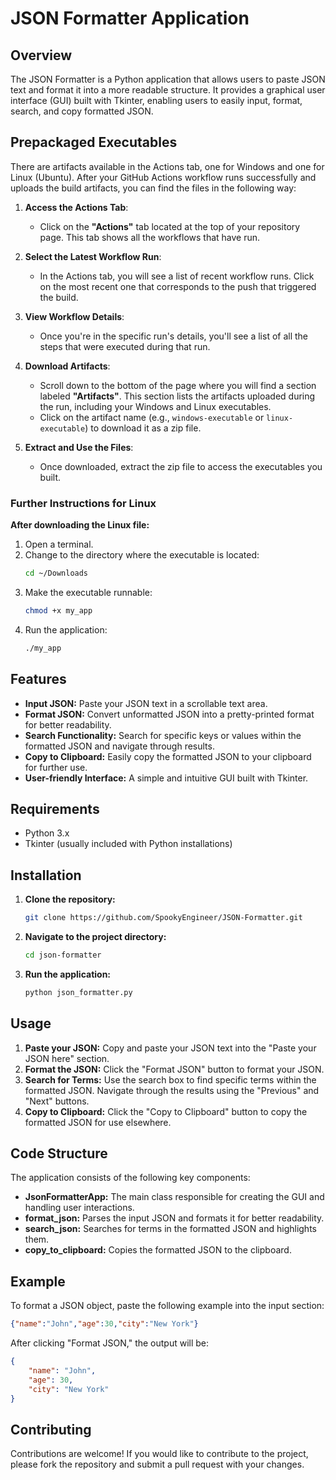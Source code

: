 # JSON Formatter Application

## Overview

The JSON Formatter is a Python application that allows users to paste JSON text and format it into a more readable structure. 
It provides a graphical user interface (GUI) built with Tkinter, enabling users to easily input, format, search, and copy formatted JSON.

## Prepackaged Executables
There are artifacts available in the Actions tab, one for Windows and one for Linux (Ubuntu).
After your GitHub Actions workflow runs successfully and uploads the build artifacts, you can find the files in the following way:

1. **Access the Actions Tab**:
   - Click on the **"Actions"** tab located at the top of your repository page. This tab shows all the workflows that have run.

2. **Select the Latest Workflow Run**:
   - In the Actions tab, you will see a list of recent workflow runs. Click on the most recent one that corresponds to the push that triggered the build.

3. **View Workflow Details**:
   - Once you're in the specific run's details, you'll see a list of all the steps that were executed during that run. 

4. **Download Artifacts**:
   - Scroll down to the bottom of the page where you will find a section labeled **"Artifacts"**. This section lists the artifacts uploaded during the run, including your Windows and Linux executables.
   - Click on the artifact name (e.g., `windows-executable` or `linux-executable`) to download it as a zip file.

5. **Extract and Use the Files**:
   - Once downloaded, extract the zip file to access the executables you built.

### Further Instructions for Linux
**After downloading the Linux file:**

1. Open a terminal.
2. Change to the directory where the executable is located:
   ```bash
   cd ~/Downloads
   ```
3. Make the executable runnable:
   ```bash
   chmod +x my_app
   ```
4. Run the application:
   ```bash
   ./my_app
   ```


## Features

- **Input JSON:** Paste your JSON text in a scrollable text area.
- **Format JSON:** Convert unformatted JSON into a pretty-printed format for better readability.
- **Search Functionality:** Search for specific keys or values within the formatted JSON and navigate through results.
- **Copy to Clipboard:** Easily copy the formatted JSON to your clipboard for further use.
- **User-friendly Interface:** A simple and intuitive GUI built with Tkinter.

## Requirements

- Python 3.x
- Tkinter (usually included with Python installations)

## Installation

1. **Clone the repository:**

   ```bash
   git clone https://github.com/SpookyEngineer/JSON-Formatter.git

2. **Navigate to the project directory:**

   ```bash
   cd json-formatter
   ```

3. **Run the application:**

   ```bash
   python json_formatter.py
   ```

## Usage

1. **Paste your JSON:** Copy and paste your JSON text into the "Paste your JSON here" section.
2. **Format the JSON:** Click the "Format JSON" button to format your JSON.
3. **Search for Terms:** Use the search box to find specific terms within the formatted JSON. Navigate through the results using the "Previous" and "Next" buttons.
4. **Copy to Clipboard:** Click the "Copy to Clipboard" button to copy the formatted JSON for use elsewhere.

## Code Structure

The application consists of the following key components:

- **JsonFormatterApp:** The main class responsible for creating the GUI and handling user interactions.
- **format_json:** Parses the input JSON and formats it for better readability.
- **search_json:** Searches for terms in the formatted JSON and highlights them.
- **copy_to_clipboard:** Copies the formatted JSON to the clipboard.

## Example

To format a JSON object, paste the following example into the input section:

```json
{"name":"John","age":30,"city":"New York"}
```

After clicking "Format JSON," the output will be:

```json
{
    "name": "John",
    "age": 30,
    "city": "New York"
}
```

## Contributing

Contributions are welcome! If you would like to contribute to the project, please fork the repository and submit a pull request with your changes.
